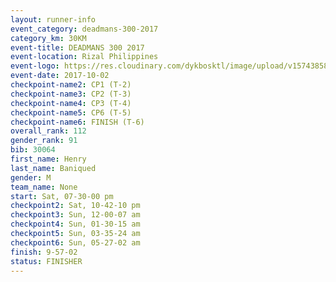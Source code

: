 ```yaml
---
layout: runner-info 
event_category: deadmans-300-2017 
category_km: 30KM 
event-title: DEADMANS 300 2017 
event-location: Rizal Philippines 
event-logo: https://res.cloudinary.com/dykbosktl/image/upload/v1574385898/Logo/2017-DM300-Logo_ljecaw.jpg 
event-date: 2017-10-02 
checkpoint-name2: CP1 (T-2) 
checkpoint-name3: CP2 (T-3) 
checkpoint-name4: CP3 (T-4) 
checkpoint-name5: CP6 (T-5) 
checkpoint-name6: FINISH (T-6) 
overall_rank: 112
gender_rank: 91
bib: 30064
first_name: Henry
last_name: Baniqued
gender: M
team_name: None
start: Sat, 07-30-00 pm
checkpoint2: Sat, 10-42-10 pm
checkpoint3: Sun, 12-00-07 am
checkpoint4: Sun, 01-30-15 am
checkpoint5: Sun, 03-35-24 am
checkpoint6: Sun, 05-27-02 am
finish: 9-57-02
status: FINISHER
---
```

